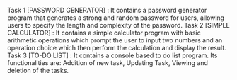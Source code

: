 Task 1 [PASSWORD GENERATOR] : It contains a password generator program that generates a strong and random password for users, allowing users to specify the length and complexity of the password.
Task 2 [SIMPLE CALCULATOR] : It contains a simple calculator program with basic arithmetic operations which prompt the user to input two numbers and an operation choice which then perform the calculation and display the result.
Task 3 [TO-DO LIST] : It contains a console based to do list program. Its functionalities are: Addition of new task, Updating Task, Viewing and deletion of the tasks.
